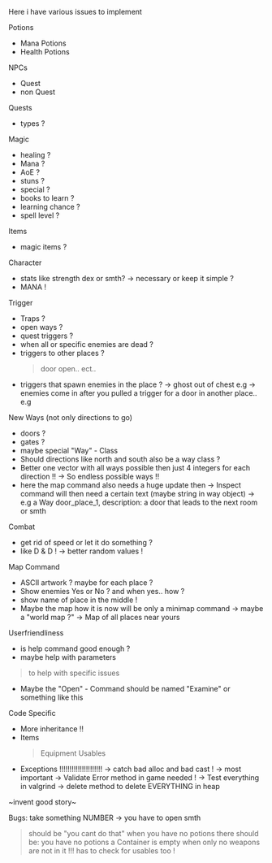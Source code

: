 Here i have various issues to implement

Potions
- Mana Potions
- Health Potions

NPCs
- Quest
- non Quest

Quests
- types ?

Magic
- healing ?
- Mana ?
- AoE ?
- stuns ?
- special ?
- books to learn ?
- learning chance ?
- spell level ?

Items
- magic items ?

Character 
- stats like strength dex or smth?
  -> necessary or keep it simple ?
- MANA !

Trigger
- Traps ?
- open ways ?
- quest triggers ?
- when all or specific enemies are dead ?
- triggers to other places ?
  > door open.. ect..
- triggers that spawn enemies in the place ?
-> ghost out of chest e.g
-> enemies come in after you pulled a trigger for a door in another place.. e.g

New Ways (not only directions to go)
- doors ?
- gates ?
- maybe special "Way" - Class
- Should directions like north and south also be a way class ?
- Better one vector with all ways possible then just 4 integers for each direction !!
-> So endless possible ways !!
- here the map command also needs a huge update then
-> Inspect command will then need a certain text (maybe string in way object)
  -> e.g a Way door_place_1, description: a door that leads to the next room or smth

Combat
- get rid of speed or let it do something ?
- like D & D !
 -> better random values !




Map Command
- ASCII artwork ? maybe for each place ?
- Show enemies Yes or No ? and when yes.. how ?
- show name of place in the middle !
- Maybe the map how it is now will be only a minimap command
-> maybe a "world map ?"
  -> Map of all places near yours

Userfriendliness
- is help command good enough ?
- maybe help with parameters
 > to help with specific issues
- Maybe the "Open" - Command should be named "Examine" or something like this

Code Specific
- More inheritance !!
- Items 
  > Equipment
  > Usables
- Exceptions !!!!!!!!!!!!!!!!!!!!!
-> catch bad alloc and bad cast !
  -> most important
-> Validate Error method in game needed !
-> Test everything in valgrind
  -> delete method to delete EVERYTHING in heap

 ~invent good story~

Bugs:
take something NUMBER -> you have to open smth
> should be "you cant do that"
> when you have no potions there should be: you have no potions
> a Container is empty when only no weapons are not in it !!!
  > has to check for usables too !